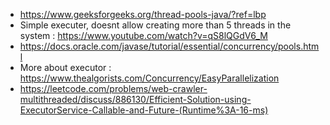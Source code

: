 * https://www.geeksforgeeks.org/thread-pools-java/?ref=lbp 
* Simple executer, doesnt allow creating more than 5 threads in the system : https://www.youtube.com/watch?v=qS8lQGdV6_M
* https://docs.oracle.com/javase/tutorial/essential/concurrency/pools.html
* More about executor : https://www.thealgorists.com/Concurrency/EasyParallelization
* https://leetcode.com/problems/web-crawler-multithreaded/discuss/886130/Efficient-Solution-using-ExecutorService-Callable-and-Future-(Runtime%3A-16-ms)
